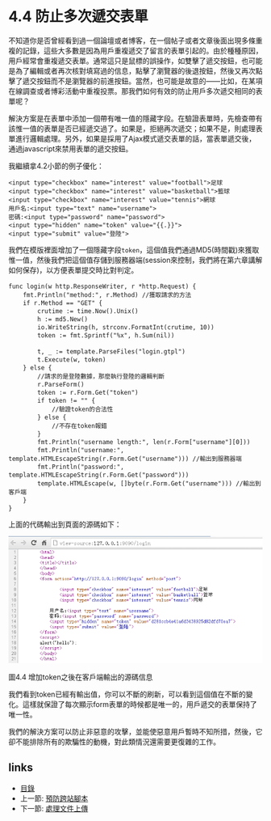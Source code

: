 # 4.4 防止多次遞交表單

不知道你是否曾經看到過一個論壇或者博客，在一個帖子或者文章後面出現多條重複的記錄，這些大多數是因為用戶重複遞交了留言的表單引起的。由於種種原因，用戶經常會重複遞交表單。通常這只是鼠標的誤操作，如雙擊了遞交按鈕，也可能是為了編輯或者再次核對填寫過的信息，點擊了瀏覽器的後退按鈕，然後又再次點擊了遞交按鈕而不是瀏覽器的前進按鈕。當然，也可能是故意的——比如，在某項在線調查或者博彩活動中重複投票。那我們如何有效的防止用戶多次遞交相同的表單呢？

解決方案是在表單中添加一個帶有唯一值的隱藏字段。在驗證表單時，先檢查帶有該惟一值的表單是否已經遞交過了。如果是，拒絕再次遞交；如果不是，則處理表單進行邏輯處理。另外，如果是採用了Ajax模式遞交表單的話，當表單遞交後，通過javascript來禁用表單的遞交按鈕。

我繼續拿4.2小節的例子優化：

	<input type="checkbox" name="interest" value="football">足球
	<input type="checkbox" name="interest" value="basketball">籃球
	<input type="checkbox" name="interest" value="tennis">網球	
	用戶名:<input type="text" name="username">
	密碼:<input type="password" name="password">
	<input type="hidden" name="token" value="{{.}}">
	<input type="submit" value="登陸">

我們在模版裡面增加了一個隱藏字段`token`，這個值我們通過MD5(時間戳)來獲取惟一值，然後我們把這個值存儲到服務器端(session來控制，我們將在第六章講解如何保存)，以方便表單提交時比對判定。

	func login(w http.ResponseWriter, r *http.Request) {
		fmt.Println("method:", r.Method) //獲取請求的方法
		if r.Method == "GET" {
			crutime := time.Now().Unix()
			h := md5.New()
			io.WriteString(h, strconv.FormatInt(crutime, 10))
			token := fmt.Sprintf("%x", h.Sum(nil))

			t, _ := template.ParseFiles("login.gtpl")
			t.Execute(w, token)
		} else {
			//請求的是登陸數據，那麼執行登陸的邏輯判斷
			r.ParseForm()
			token := r.Form.Get("token")
			if token != "" {
				//驗證token的合法性
			} else {
				//不存在token報錯
			}
			fmt.Println("username length:", len(r.Form["username"][0]))
			fmt.Println("username:", template.HTMLEscapeString(r.Form.Get("username"))) //輸出到服務器端
			fmt.Println("password:", template.HTMLEscapeString(r.Form.Get("password")))
			template.HTMLEscape(w, []byte(r.Form.Get("username"))) //輸出到客戶端
		}
	}

上面的代碼輸出到頁面的源碼如下：

![](images/4.4.token.png?raw=true)

圖4.4 增加token之後在客戶端輸出的源碼信息

我們看到token已經有輸出值，你可以不斷的刷新，可以看到這個值在不斷的變化。這樣就保證了每次顯示form表單的時候都是唯一的，用戶遞交的表單保持了唯一性。

我們的解決方案可以防止非惡意的攻擊，並能使惡意用戶暫時不知所措，然後，它卻不能排除所有的欺騙性的動機，對此類情況還需要更復雜的工作。

## links
   * [目錄](<preface.md>)
   * 上一節: [預防跨站腳本](<04.3.md>)
   * 下一節: [處理文件上傳](<04.5.md>)
